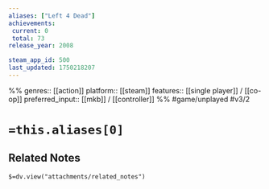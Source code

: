 ```yaml
---
aliases: ["Left 4 Dead"]
achievements:
 current: 0
 total: 73
release_year: 2008

steam_app_id: 500
last_updated: 1750218207
---
```

%%
genres:: [[action]]
platform:: [[steam]]
features:: [[single player]] / [[co-op]]
preferred_input:: [[mkb]] / [[controller]]
%%
#game/unplayed
#v3/2

# `=this.aliases[0]`
## Related Notes
`$=dv.view("attachments/related_notes")`